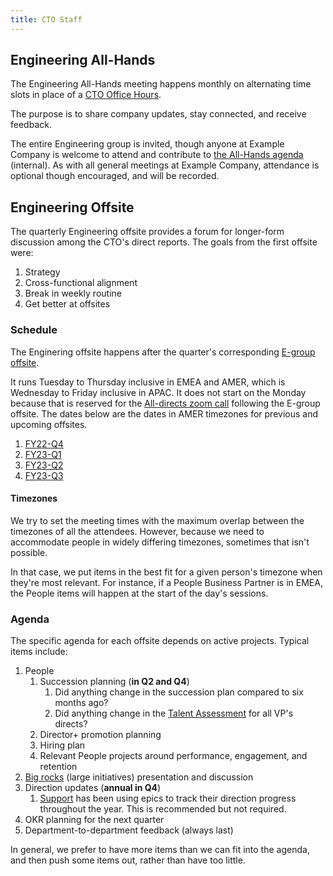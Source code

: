```yaml
---
title: CTO Staff
---
```


## Engineering All-Hands

The Engineering All-Hands meeting happens monthly on alternating time slots in place of a [CTO Office Hours](../#communication).

The purpose is to share company updates, stay connected, and receive feedback.

The entire Engineering group is invited, though anyone at Example Company is welcome to attend and contribute to [the All-Hands agenda](https://drive.google.com/drive/search?q=engineering%20all%20hands%20agenda) (internal). As with all general meetings at Example Company, attendance is optional though encouraged, and will be recorded.

## Engineering Offsite

The quarterly Engineering offsite provides a forum for longer-form discussion among the CTO's direct reports. The goals from the first offsite were:

1. Strategy
1. Cross-functional alignment
1. Break in weekly routine
1. Get better at offsites

### Schedule

The Enginering offsite happens after the quarter's corresponding [E-group offsite](/handbook/company/offsite/).

It runs Tuesday to Thursday inclusive in EMEA and AMER, which is Wednesday to Friday inclusive in APAC. It does not start on the Monday because that is reserved for the [All-directs zoom call](/handbook/company/offsite/#all-directs-zoom-call) following the E-group offsite. The dates below are the dates in AMER timezones for previous and upcoming offsites.

1. [FY22-Q4](https://docs.google.com/document/d/1MGbJFWg9ltrKor5ZhZbWS0-rLg26NYlYJI3f108_4SA/edit)
1. [FY23-Q1](https://docs.google.com/document/d/1C7DyvpZorxpiFOAUJCbrcQ8fJb2Lab0eS6y6xf-EkMA/edit)
1. [FY23-Q2](https://docs.google.com/document/d/1dNiT_wyFIL5Jp8fRz_PwJAQdWcoabQPKhvp_7-f6VZ0/edit)
1. [FY23-Q3](https://docs.google.com/document/d/1JMtbSvXwDiVm4XrCcr6f0479RYBZISlmfBBo3aKCWck/edit)

#### Timezones

We try to set the meeting times with the maximum overlap between the timezones of all the attendees. However, because we need to accommodate people in widely differing timezones, sometimes that isn't possible.

In that case, we put items in the best fit for a given person's timezone when they're most relevant. For instance, if a People Business Partner is in EMEA, the People items will happen at the start of the day's sessions.

### Agenda

The specific agenda for each offsite depends on active projects. Typical items include:

1. People
    1. Succession planning (**in Q2 and Q4**)
       1. Did anything change in the succession plan compared to six months ago?
       1. Did anything change in the [Talent Assessment](/handbook/people-group/talent-assessment/) for all VP's directs?
    1. Director+ promotion planning
    1. Hiring plan
    1. Relevant People projects around performance, engagement, and retention
1. [Big rocks](https://www.franklincovey.com/the-5-choices/choice-3/) (large initiatives) presentation and discussion
1. Direction updates (**annual in Q4**)
    1. [Support](/handbook/support/#fy23-direction) has been using epics to track their direction progress throughout the year. This is recommended but not required.
1. OKR planning for the next quarter
1. Department-to-department feedback (always last)

In general, we prefer to have more items than we can fit into the agenda, and then push some items out, rather than have too little.
